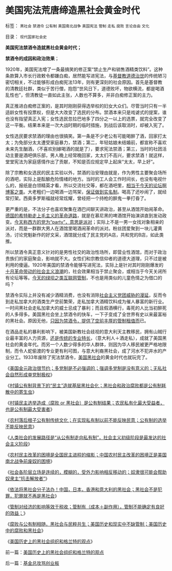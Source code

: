 # 美国宪法荒唐缔造黑社会黄金时代

标签： `黑社会` `禁酒令` `公有制` `美国南北战争` `美国宪法` `管制` `走私` `腐败` `言论自由` `文化` 

目录： `现代国家社会史`

**美国宪法禁酒令造就黑社会黄金时代；**

**禁酒令的成因和政治效果**；

1920年，美国宪法增了一条最搞笑的修正案“禁止生产和销售酒精类饮料”。这种条款算入市长行政敕令都嫌白痴，居然能写进宪法，与[基督教道德治世](../../../2011/4/24/宪法要简单易懂，不能博大精深.md)的传统陋习密切相关，不过能够形成白痴宪法13年，则有更深刻的社会原因。首先是基督教的清教廷社群，类似于苦行僧，抱怨“世风日下，道德败坏，物欲横流，都是喝酒乱性也”，但清教徒一直如此主张，人数也不算多，并非白痴修正案的主力。

真正推进白痴修正案的，是其时刚刚获得选举权的妇女大众们。尽管当时只有一半适龄女性有投票权，但是大大改变了选民的分布。禁酒本来只是戏谑式的提案，谁也没有指望真正入宪；女性选民忽拉巴地多了四分之一以上的选票，就完全改变了这一平衡。结果本来是一次大战时期的临时措施，到战后该取消时，却被入宪了。

女性选民要求禁酒的理由也很搞笑。第一条是不少老公有可能喝醉了酒，回家打太太；为免部分太太遭受家庭暴力，禁酒；第二，年轻姑娘未结婚前，都宣称不喜欢未来先生酗酒，（不喜欢别嫁喝酒的就是了），要求宪法禁酒；第三，当时的社团活动主要是酒吧俱乐部，男人晚上经常晚回家，太太们不高兴，要求禁酒！就这样，堂堂宪法为家庭感情作出了贡献，不知是否应规定早上起床“太太，早上好”。

除了宗教和女选民的民主实验以外，禁酒的治安理由就是，作为男性主要聚会场所的酒吧，实际上是酝酿危险情绪的地方。当时的工人会工作时间长，也没有电视什么的，报纸是白领精英才看，所以交流社交等，都在酒吧里，[相当于今天的论坛啊博客之类](../../../2010/5/14/文化劣根性看博客论坛圈子.md)。大老粗们一边喝酒一边骂架，[保证做到实名制](../../../2009/7/24/网络言论体现的不是人，是人格.md)。喝高了还吵闹了，就经常打架。西奥多罗斯福就经常炫耀，曾经把一个持枪的醉鬼一拳打昏了。

更严重的是，不法分子也喜欢聚集在酒巴间聊天讲政治，甚至从酒馆开始闹革命。[德国的希特勒走上毛主义的革命道路](../../../2011/3/12/希特勒在德国上台和俄国民主进程.md)，就是在慕尼黑的啤酒馆开始演讲直到发动政变。[今天称西方的党为“party”，意思是派对](../../../2011/5/15/组织严密的政党和教会在美国吃不开.md)；实际上不是一男一女找对象相亲的派对，而是一群群大男人在酒馆里喝酒闹革命的派对。粉丝团爱聚到一块儿灌黄汤，讨论党魁新作的好文采，酒馆就分成了民主党的A店，共和党的B店，如此类推。

所以禁酒令真正意义针对的是男性社交的政治性场所，即营业性酒馆，而对于政治贵族们的家庭聚会，影响就不大。女性们和宗教信仰者的道德大道理，只不过是被利用的傻逼。1920年美国的禁酒令能够写进宪法，实际上是针对其时刚刚爆发的[十月革命带动的社会主义浪潮](http://blog.sina.com.cn/s/blog_5563a64d0100aqam.html)的，社会效果相当于禁止聚会，或相当于今天关闭所有论坛等等。[今天的绿坝之类互联网管制](../../../2009/7/6/中小学语文教育或应与时俱进讲政治.md)，不也是用类似的儿童色情之为借口的吗？

禁酒令实际上并没有减少酒精消费，也没有消除[社会主义党团威胁的漫延](../../../2010/12/20/基督教和马克思主义的社会行为如出一辙.md)，反而令到走私加拿大的酒类生产空前繁荣，走私加拿大酒精饮料成为催人暴富的新行业。一时间黑社会走私加拿大的威士忌成了暴利；而且假酒横行，毒死的人比当初醉死的人多得多。美国黑社会坐上禁酒令的快车，一下子变成了全世界有史以来最富裕的黑社会。原因无他，[只因为禁酒令，提供了空前丰厚的管制租值而](../../../2010/12/29/什么是完全竞争？租值和租值耗散.md)已。

在酒品走私的暴利影响下，被美国新教社会歧视的意大利天主教移民，拥有山贼行业最丰富的人力资源，[还是传统的专业特长](../../../2010/12/10/教皇和黑手党；为什么意大利不能再形成强大的政治核心？.md)，（意大利人＋酒走私），成就了美国黑社会的黄金年代。而另一个人数少得多的华人群体，则因为华人移民被更严格地限制，而令人蛇偷渡的专业更有利可图，与意大利裔黑社会，成了河水不犯井水的产业分工。1933年废除了宪法禁酒令，[美国黑社会](../../../2010/10/4/黑社会和黑社会行为和打黑的本质.md)的黄金时代也就玩完了。

《[美国金元政治很节约；多党制是不必强调的；强调多党制是没有意义的；无私社会自然形成单党制极权](../../../2011/5/15/美国金元政治和挥金如土的政治.md)》

《[村镇公有制背景下的“民主”造就基层黑社会化；黑社会和政治腐败都是公有制耗散中的寄生虫](../../../2011/5/16/村镇民主改革的成功与黑社会.md)》

《[村镇民主选举造成（腐败 or
黑社会）是公有制结果；农民私有化最大受益者，也是公有制最大受害者](../../../2011/5/16/公有制“防民之富甚于防川”.md)》

《[农村落后根子公有制传统文化；在实现私有制以前不能反映民意；公有制的选举不能反映民意](../../../2011/5/17/农村落后根子是公有制传统文化.md)》

《[人类社会的发展路径是“从公有制走向私有制”，社会主义初级阶段是最发达的社会主义阶段](../../../2011/5/17/人类发展从公有制走向私有制.md)》

《[农村民主改革的困境是全国民主进程的缩影；中国农村民主改革的困境正是美国南北战争前废奴的困境](../../../2011/5/17/农村困境和美国南北战争.md)》

《[社会各阶层立场是连续的，模糊的，受外力影响相反移动的；奴隶很可能会帮助奴隶主“抗击解放者”](../../../2011/5/18/任何社会都没有固定的“阶级”.md)》

《[依法将黑社会分子法办！中国，日本，香港和意大利的黑社会；黑社会不是犯罪，犯罪就不再是黑社会](../../../2011/5/18/法办黑社会.md)》

《[管制对经济的影响等效于税收；管制有（成本＋副作用），管制不能确定有良好的效益；](../../../2011/5/18/美国早期不是自由放任的经济,管制对经济的影响等效于税收.md)》

《[腐败与公有制相随，黑社会与民粹共生；美国历史和现实中不缺管制；美国历史中的腐败和黑社会](../../../2011/5/19/美国历史中的腐败和黑社会.md)》

《[美国历史上的黑社会组织和格兰特的观点](../../../2011/5/19/美国历史上的黑社会组织和格兰特的观点.md)》

前一篇：[美国历史上的黑社会组织和格兰特的观点](../../../2011/5/19/美国历史上的黑社会组织和格兰特的观点.md)

后一篇：[基金总攻骂创业板](../../../2011/5/20/基金总攻骂创业板.md)